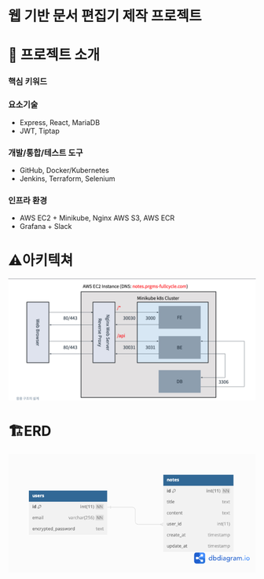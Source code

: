 # 웹 기반 문서 편집기 제작 프로젝트
# 🔅 **프로젝트 소개**

### 핵심 키워드

### 요소기술
- Express, React, MariaDB
- JWT, Tiptap
###  개발/통합/테스트 도구
- GitHub, Docker/Kubernetes
- Jenkins, Terraform, Selenium
###  인프라 환경
- AWS EC2 + Minikube, Nginx AWS S3, AWS ECR
- Grafana + Slack

# ⚠️아키텍쳐
!["Architecture"](docs/Architecture.jpg)

# 🏗️ERD
!["note_database"](docs/Note_ERD.png)